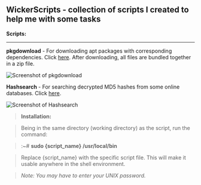 
**WickerScripts - collection of scripts I created to help me with some tasks**
------------------------------------------------------------------------

**Scripts:**

---
**pkgdownload** - For downloading apt packages with corresponding dependencies. Click [here](https://github.com/wickerlabs/WickerScripts/blob/master/Shell/pkgdownload). After downloading, all files are bundled together in a zip file.

![Screenshot of pkgdownload](https://sandbox.wickerlabs.com/assets/pkgdownload.png)

**Hashsearch** - For searching decrypted MD5 hashes from some online databases. Click [here](https://github.com/wickerlabs/WickerScripts/blob/master/Shell/hashsearch).
 
![Screenshot of Hashsearch](https://sandbox.wickerlabs.com/gallery/hashsearch.png)

> **Installation:**

> Being in the same directory (working directory) as the script, run the command:

> :~# **sudo {script_name} /usr/local/bin**

> Replace {script_name} with the specific script file. This will make it usable anywhere in the shell environment.

> *Note: You may have to enter your UNIX password.*
